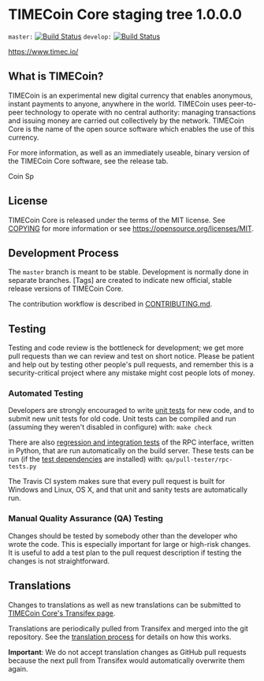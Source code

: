 TIMECoin Core staging tree 1.0.0.0
===============================

`master:` [![Build Status](https://travis-ci.org/timepay/time.svg?branch=master)](https://travis-ci.org/timepay/time) `develop:` [![Build Status](https://travis-ci.org/timepay/time.svg?branch=develop)](https://travis-ci.org/timepay/time/branches)

https://www.timec.io/


What is TIMECoin?
----------------

TIMECoin is an experimental new digital currency that enables anonymous, instant
payments to anyone, anywhere in the world. TIMECoin uses peer-to-peer technology
to operate with no central authority: managing transactions and issuing money
are carried out collectively by the network. TIMECoin Core is the name of the open
source software which enables the use of this currency.

For more information, as well as an immediately useable, binary version of
the TIMECoin Core software, see the release tab.


Coin Sp


License
-------

TIMECoin Core is released under the terms of the MIT license. See [COPYING](COPYING) for more
information or see https://opensource.org/licenses/MIT.

Development Process
-------------------

The `master` branch is meant to be stable. Development is normally done in separate branches.
[Tags] are created to indicate new official, stable release versions of TIMECoin Core.

The contribution workflow is described in [CONTRIBUTING.md](CONTRIBUTING.md).

Testing
-------

Testing and code review is the bottleneck for development; we get more pull
requests than we can review and test on short notice. Please be patient and help out by testing
other people's pull requests, and remember this is a security-critical project where any mistake might cost people
lots of money.

### Automated Testing

Developers are strongly encouraged to write [unit tests](/doc/unit-tests.md) for new code, and to
submit new unit tests for old code. Unit tests can be compiled and run
(assuming they weren't disabled in configure) with: `make check`

There are also [regression and integration tests](/qa) of the RPC interface, written
in Python, that are run automatically on the build server.
These tests can be run (if the [test dependencies](/qa) are installed) with: `qa/pull-tester/rpc-tests.py`

The Travis CI system makes sure that every pull request is built for Windows
and Linux, OS X, and that unit and sanity tests are automatically run.

### Manual Quality Assurance (QA) Testing

Changes should be tested by somebody other than the developer who wrote the
code. This is especially important for large or high-risk changes. It is useful
to add a test plan to the pull request description if testing the changes is
not straightforward.

Translations
------------

Changes to translations as well as new translations can be submitted to
[TIMECoin Core's Transifex page](https://www.transifex.com/projects/p/time/).

Translations are periodically pulled from Transifex and merged into the git repository. See the
[translation process](doc/translation_process.md) for details on how this works.

**Important**: We do not accept translation changes as GitHub pull requests because the next
pull from Transifex would automatically overwrite them again.


